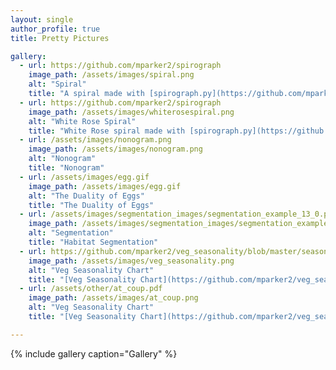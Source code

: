 ```yaml
---
layout: single
author_profile: true
title: Pretty Pictures

gallery:
  - url: https://github.com/mparker2/spirograph
    image_path: /assets/images/spiral.png
    alt: "Spiral"
    title: "A spiral made with [spirograph.py](https://github.com/mparker2/spirograph)"
  - url: https://github.com/mparker2/spirograph
    image_path: /assets/images/whiterosespiral.png
    alt: "White Rose Spiral"
    title: "White Rose spiral made with [spirograph.py](https://github.com/mparker2/spirograph)"
  - url: /assets/images/nonogram.png
    image_path: /assets/images/nonogram.png
    alt: "Nonogram"
    title: "Nonogram"
  - url: /assets/images/egg.gif
    image_path: /assets/images/egg.gif
    alt: "The Duality of Eggs"
    title: "The Duality of Eggs"
  - url: /assets/images/segmentation_images/segmentation_example_13_0.png
    image_path: /assets/images/segmentation_images/segmentation_example_13_0.png
    alt: "Segmentation"
    title: "Habitat Segmentation"
  - url: https://github.com/mparker2/veg_seasonality/blob/master/seasonality.ipynb
    image_path: /assets/images/veg_seasonality.png
    alt: "Veg Seasonality Chart"
    title: "[Veg Seasonality Chart](https://github.com/mparker2/veg_seasonality/blob/master/seasonality.ipynb)"
  - url: /assets/other/at_coup.pdf
    image_path: /assets/images/at_coup.png
    alt: "Veg Seasonality Chart"
    title: "[Veg Seasonality Chart](https://github.com/mparker2/veg_seasonality/blob/master/seasonality.ipynb)"

---
```


{% include gallery caption="Gallery" %}
